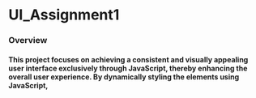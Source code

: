 # UI_Assignment1
### Overview
#### This project focuses on achieving a consistent and visually appealing user interface exclusively through JavaScript, thereby enhancing the overall user experience. By dynamically styling the elements using JavaScript, 
